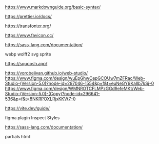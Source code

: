 https://www.markdownguide.org/basic-syntax/ 

https://prettier.io/docs/

https://transfonter.org/

https://www.favicon.cc/

https://sass-lang.com/documentation/

webp
wolff2
svg sprite


https://squoosh.app/


https://vorobeiivan.github.io/web-studio/ https://www.figma.com/design/wuEpGhwCepGCOUw7mZFRac/Web-Studio-(Version-5.0)?node-id=297046-1554&p=f&t=euNeGY9KaIIb7kSj-0 https://www.figma.com/design/WMNROTCFLMPzGGd9efeMKt/Web-Studio-(Version-5.0)-(Copy)?node-id=296641-536&p=f&t=8NKRPOXLRjxKKVt7-0

https://vite.dev/guide/



figma plagin Inspect Styles


https://sass-lang.com/documentation/

partials html

